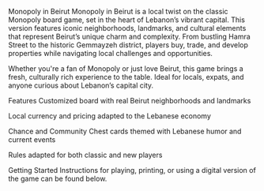 Monopoly in Beirut
Monopoly in Beirut is a local twist on the classic Monopoly board game, set in the heart of Lebanon’s vibrant capital. This version features iconic neighborhoods, landmarks, and cultural elements that represent Beirut’s unique charm and complexity. From bustling Hamra Street to the historic Gemmayzeh district, players buy, trade, and develop properties while navigating local challenges and opportunities.

Whether you're a fan of Monopoly or just love Beirut, this game brings a fresh, culturally rich experience to the table. Ideal for locals, expats, and anyone curious about Lebanon’s capital city.

Features
Customized board with real Beirut neighborhoods and landmarks

Local currency and pricing adapted to the Lebanese economy

Chance and Community Chest cards themed with Lebanese humor and current events

Rules adapted for both classic and new players

Getting Started
Instructions for playing, printing, or using a digital version of the game can be found below.